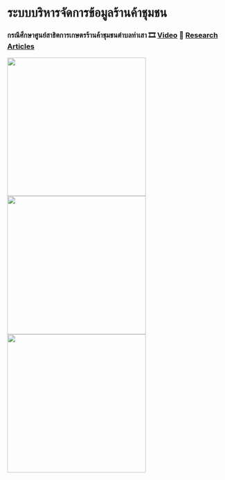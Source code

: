 # ระบบบริหารจัดการข้อมูลร้านค้าชุมชน
### กรณีศึกษาศูนย์สาธิตการเกษตรร้านค้าชุมชนตำบลท่าเสา :film_strip: [Video](https://drive.google.com/file/d/1Rf5NO1iX-RLVLStWBgv9e79TDx-fj_Nr/view?usp=sharing) :page_facing_up: [Research Articles](https://ph01.tci-thaijo.org/index.php/jitubru/article/view/241772)

<img src="https://user-images.githubusercontent.com/28840432/179479796-16357f54-af72-418f-a446-4320a188fdc6.png" width="320"><img src="https://user-images.githubusercontent.com/28840432/179479794-8adf4bbd-e8c4-47dc-9bb6-ea5e199b93a9.png" width="320"><img src="https://user-images.githubusercontent.com/28840432/179479782-4a3db102-17cd-4660-ad4e-d1c78172e07a.png" width="320">
